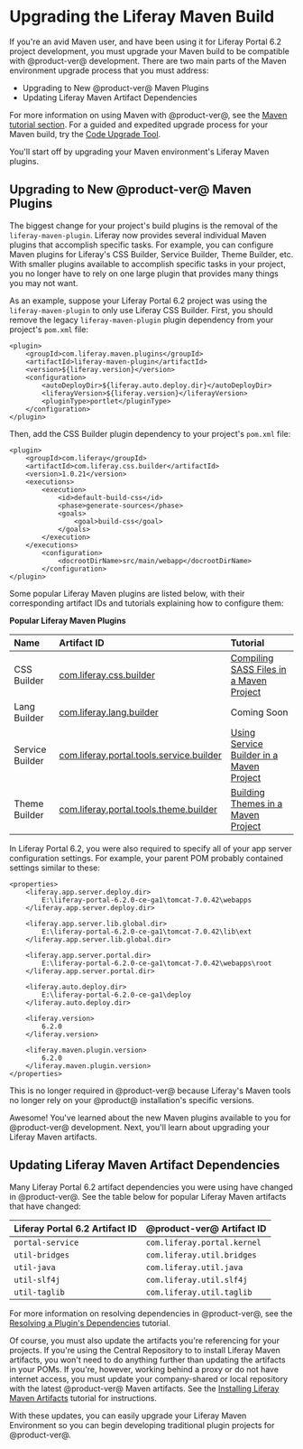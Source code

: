 # Upgrading the Liferay Maven Build

If you're an avid Maven user, and have been using it for Liferay Portal 6.2
project development, you must upgrade your Maven build to be compatible with
@product-ver@ development. There are two main parts of the Maven environment
upgrade process that you must address:

- Upgrading to New @product-ver@ Maven Plugins
- Updating Liferay Maven Artifact Dependencies

For more information on using Maven with @product-ver@, see the
[Maven tutorial section](/develop/tutorials/-/knowledge_base/7-0/maven). For a
guided and expedited upgrade process for your Maven build, try the
[Code Upgrade Tool](/develop/tutorials/-/knowledge_base/7-0/adapting-to-liferay-7s-api-with-the-code-upgrade-tool).

<!-- Mention Maven Workspace here when documentation is available. -Cody -->

You'll start off by upgrading your Maven environment's Liferay Maven plugins.

## Upgrading to New @product-ver@ Maven Plugins

The biggest change for your project's build plugins is the removal of the
`liferay-maven-plugin`. Liferay now provides several individual Maven plugins
that accomplish specific tasks. For example, you can configure Maven plugins for
Liferay's CSS Builder, Service Builder, Theme Builder, etc. With smaller plugins
available to accomplish specific tasks in your project, you no longer have to
rely on one large plugin that provides many things you may not want.

As an example, suppose your Liferay Portal 6.2 project was using the
`liferay-maven-plugin` to only use Liferay CSS Builder. First, you should remove
the legacy `liferay-maven-plugin` plugin dependency from your project's
`pom.xml` file:

    <plugin>
        <groupId>com.liferay.maven.plugins</groupId>
        <artifactId>liferay-maven-plugin</artifactId>
        <version>${liferay.version}</version>
        <configuration>
            <autoDeployDir>${liferay.auto.deploy.dir}</autoDeployDir>
            <liferayVersion>${liferay.version}</liferayVersion>
            <pluginType>portlet</pluginType>
        </configuration>
    </plugin>

Then, add the CSS Builder plugin dependency to your project's `pom.xml` file:

    <plugin>
        <groupId>com.liferay</groupId>
        <artifactId>com.liferay.css.builder</artifactId>
        <version>1.0.21</version>
        <executions>
            <execution>
                <id>default-build-css</id>
                <phase>generate-sources</phase>
                <goals>
                    <goal>build-css</goal>
                </goals>
            </execution>
        </executions>
            <configuration>
                <docrootDirName>src/main/webapp</docrootDirName>
            </configuration>
    </plugin>

Some popular Liferay Maven plugins are listed below, with their corresponding
artifact IDs and tutorials explaining how to configure them:

**Popular Liferay Maven Plugins**

Name | Artifact ID | Tutorial |
:----| :---------- | :------- |
CSS Builder | [com.liferay.css.builder](https://search.maven.org/#search%7Cga%7C1%7Ccom.liferay.css.builder) | [Compiling SASS Files in a Maven Project](/develop/tutorials/-/knowledge_base/7-0/compiling-sass-files-in-a-maven-project) |
Lang Builder | [com.liferay.lang.builder](https://search.maven.org/#search%7Cga%7C1%7Ccom.liferay.lang.builder) | Coming Soon |
Service Builder | [com.liferay.portal.tools.service.builder](https://search.maven.org/#search%7Cga%7C1%7Ccom.liferay.portal.tools.service.builder) | [Using Service Builder in a Maven Project](/develop/tutorials/-/knowledge_base/7-0/using-service-builder-in-a-maven-project) |
Theme Builder | [com.liferay.portal.tools.theme.builder](https://search.maven.org/#search%7Cga%7C1%7Ccom.liferay.portal.tools.theme.builder) | [Building Themes in a Maven Project](/develop/tutorials/-/knowledge_base/7-0/building-themes-in-a-maven-project) |

In Liferay Portal 6.2, you were also required to specify all of your app server
configuration settings. For example, your parent POM probably contained settings
similar to these:

    <properties>
        <liferay.app.server.deploy.dir>
            E:\liferay-portal-6.2.0-ce-ga1\tomcat-7.0.42\webapps
        </liferay.app.server.deploy.dir>

        <liferay.app.server.lib.global.dir>
            E:\liferay-portal-6.2.0-ce-ga1\tomcat-7.0.42\lib\ext
        </liferay.app.server.lib.global.dir>

        <liferay.app.server.portal.dir>
            E:\liferay-portal-6.2.0-ce-ga1\tomcat-7.0.42\webapps\root
        </liferay.app.server.portal.dir>

        <liferay.auto.deploy.dir>
            E:\liferay-portal-6.2.0-ce-ga1\deploy
        </liferay.auto.deploy.dir>

        <liferay.version>
            6.2.0
        </liferay.version>

        <liferay.maven.plugin.version>
            6.2.0
        </liferay.maven.plugin.version>
    </properties>

This is no longer required in @product-ver@ because Liferay's Maven tools no
longer rely on your @product@ installation's specific versions.

Awesome! You've learned about the new Maven plugins available to you for
@product-ver@ development. Next, you'll learn about upgrading your Liferay Maven
artifacts.

## Updating Liferay Maven Artifact Dependencies

Many Liferay Portal 6.2 artifact dependencies you were using have changed in
@product-ver@. See the table below for popular Liferay Maven artifacts that have
changed:

Liferay Portal 6.2 Artifact ID | @product-ver@ Artifact ID |
:----------------------------- | :------------------------ |
`portal-service` | `com.liferay.portal.kernel` |
`util-bridges` | `com.liferay.util.bridges` |
`util-java` | `com.liferay.util.java` |
`util-slf4j` | `com.liferay.util.slf4j` |
`util-taglib` | `com.liferay.util.taglib` |

For more information on resolving dependencies in @product-ver@, see the
[Resolving a Plugin's Dependencies](/develop/tutorials/-/knowledge_base/7-0/resolving-a-plugins-dependencies)
tutorial.

Of course, you must also update the artifacts you're referencing for your
projects. If you're using the Central Repository to to install Liferay Maven
artifacts, you won't need to do anything further than updating the artifacts in
your POMs. If you're, however, working behind a proxy or do not have internet
access, you must update your company-shared or local repository with the latest
@product-ver@ Maven artifacts. See the
[Installing Liferay Maven Artifacts](/develop/tutorials/-/knowledge_base/7-0/installing-liferay-maven-artifacts)
tutorial for instructions.

With these updates, you can easily upgrade your Liferay Maven Environment so you
can begin developing traditional plugin projects for @product-ver@.